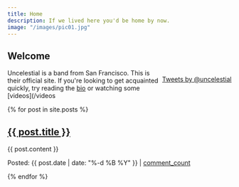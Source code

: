 ```yaml
---
title: Home
description: If we lived here you'd be home by now. 
image: "/images/pic01.jpg"
---
```


## Welcome

<div style="float:right">
<p><a class="twitter-timeline" href="https://twitter.com/uncelestial" data-widget-id="518837278257336320">Tweets by @uncelestial</a>
<script>!function(d,s,id){var js,fjs=d.getElementsByTagName(s)[0],p=/^http:/.test(d.location)?'http':'https';if(!d.getElementById(id)){js=d.createElement(s);js.id=id;js.src=p+"://platform.twitter.com/widgets.js";fjs.parentNode.insertBefore(js,fjs);}}(document,"script","twitter-wjs");</script></p>
<p><div class="fb-like-box" data-href="https://www.facebook.com/uncelestial" data-width="162" data-height="300" data-colorscheme="light" data-show-faces="false" data-header="true" data-stream="true" data-show-border="false"></div></p>
</div>

Uncelestial is a band from San Francisco. This is their official site. If you're looking 
to get acquainted quickly, try reading the [bio](/about) or watching some [videos](/videos

{% for post in site.posts %}
<h2><a href="{{ post.url }}">{{ post.title }}</a></h2>
<p>{{ post.content }}</p>
<p>Posted: {{ post.date | date: "%-d %B %Y" }} | <a href="{{ post.url }}#disqus_thread">comment_count</a></p>
{% endfor %}
